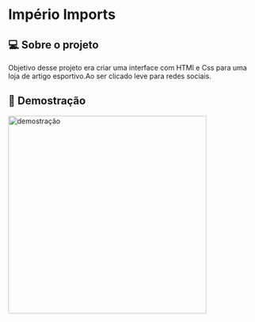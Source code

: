 <h1> Império Imports</h1>

<h2>💻 Sobre o projeto </h2>

<p>Objetivo desse projeto era criar uma interface com HTMl e Css para uma loja de artigo esportivo.Ao ser clicado leve para redes sociais.</p>

<h2>📸 Demostração </h2>

<img src="https://user-images.githubusercontent.com/110493728/222973654-727b95eb-21b0-497b-b9bd-b6e440236030.png" alt="demostração" height="400" />

